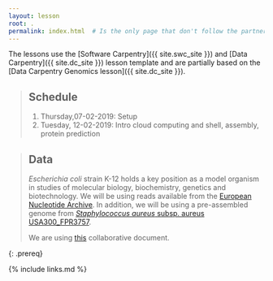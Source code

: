 ```yaml
---
layout: lesson
root: .
permalink: index.html  # Is the only page that don't follow the partner /:path/index.html
---
```


The lessons use the
[Software Carpentry]({{ site.swc_site }}) and
[Data Carpentry]({{ site.dc_site }}) lesson template and are partially based on the [Data Carpentry Genomics lesson]({{ site.dc_site }}).


> ## Schedule
> 
> 
> 1.  Thursday,07-02-2019: Setup
> 2.  Tuesday, 12-02-2019: Intro cloud computing and shell, assembly, protein prediction

> ## Data
>
> *Escherichia coli* strain K-12 holds a key position as a model organism in studies of molecular biology, biochemistry, genetics and biotechnology. We will be using reads available from the [European Nucleotide Archive](https://www.ebi.ac.uk/ena/data/view/ERX008638). In addition, we will be using a pre-assembled genome from [*Staphylococcus aureus* subsp. aureus USA300_FPR3757](https://www.ncbi.nlm.nih.gov/nuccore/NC_007793.1?report=fasta).
>
> We are using [this](https://pad.carpentries.org/MMBI_ComputerPracticum) collaborative document.
>
{: .prereq}

{% include links.md %}
